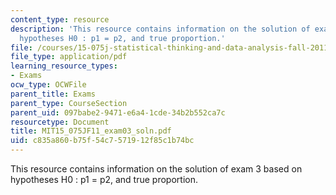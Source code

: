 ```yaml
---
content_type: resource
description: 'This resource contains information on the solution of exam 3 based on
  hypotheses H0 : p1 = p2, and true proportion.'
file: /courses/15-075j-statistical-thinking-and-data-analysis-fall-2011/c835a860b75f54c7571912f85c1b74bc_MIT15_075JF11_exam03_soln.pdf
file_type: application/pdf
learning_resource_types:
- Exams
ocw_type: OCWFile
parent_title: Exams
parent_type: CourseSection
parent_uid: 097babe2-9471-e6a4-1cde-34b2b552ca7c
resourcetype: Document
title: MIT15_075JF11_exam03_soln.pdf
uid: c835a860-b75f-54c7-5719-12f85c1b74bc
---
```

This resource contains information on the solution of exam 3 based on hypotheses H0 : p1 = p2, and true proportion.

